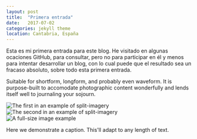 ```yaml
---
layout: post
title:  "Primera entrada"
date:   2017-07-02
categories: jekyll theme
location: Cantabria, España
---
```


Esta es mi primera entrada para este blog. He visitado en algunas ocaciones GitHub, para consultar, pero no para participar en él y menos para intentar desarrollar un blog, con lo cual puede que el resultado sea un fracaso absoluto, sobre todo esta primera entrada.

Suitable for shortform, longform, and probably even waveform. It is purpose-built to accomodate photographic content wonderfully and lends itself well to journaling your sojourn.

<div class="post-image post-image--split">
    <img src="http://placehold.it/365x270/8e8387/ffffff" alt="The first in an example of split-imagery" />
    <img src="http://placehold.it/365x270/8e8387/ffffff" alt="The second in an example of split-imagery" />
</div>

<div class="post-image">
    <img src="http://placehold.it/750x563/8e8387/ffffff" alt="A full-size image example" />
    <p class="post-image-caption">Here we demonstrate a caption. This'll adapt to any length of text.</p>
</div>
